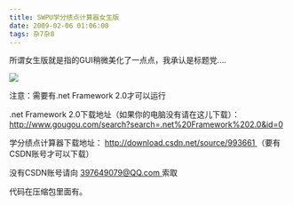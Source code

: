 ```yaml
---
title: SWPU学分绩点计算器女生版
date: 2009-02-06 01:06:00
tags: 杂7杂8
---
```

所谓女生版就是指的GUI稍微美化了一点点，我承认是标题党....

![](https://p-blog.csdn.net/images/p_blog_csdn_net/cuipengfei1/EntryImages/20090206/%E6%88%AA%E5%9B%BE02.jpg)

注意：需要有.net Framework 2.0才可以运行

.net Framework 2.0下载地址（如果你的电脑没有请在这儿下载）： [
http://www.gougou.com/search?search=.net%20Framework%202.0&id=0
](http://www.gougou.com/search?search=.net%20Framework%202.0&id=0)

学分绩点计算器下载地址： [ http://download.csdn.net/source/993661
](http://download.csdn.net/source/993661) （要有CSDN账号才可以下载）

没有CSDN账号请向 [ 397649079@QQ.com ](mailto:397649079@QQ.com) 索取

代码在压缩包里面有。



